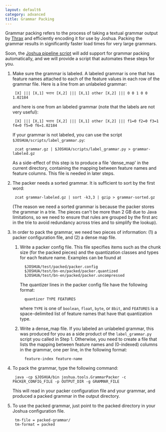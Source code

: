 ```yaml
---
layout: default6
category: advanced
title: Grammar Packing
---
```


Grammar packing refers to the process of taking a textual grammar output by [Thrax](thrax.html) and
efficiently encoding it for use by Joshua.  Packing the grammar results in significantly faster load
times for very large grammars.

Soon, the [Joshua pipeline script](pipeline.html) will add support for grammar packing
automatically, and we will provide a script that automates these steps for you.

1. Make sure the grammar is labeled.  A labeled grammar is one that has feature names attached to
each of the feature values in each row of the grammar file.  Here is a line from an unlabeled
grammar:

        [X] ||| [X,1] অন্যান্য [X,2] ||| [X,1] other [X,2] ||| 0 0 1 0 0 1.02184

   and here is one from an labeled grammar (note that the labels are not very useful):

        [X] ||| [X,1] অন্যান্য [X,2] ||| [X,1] other [X,2] ||| f1=0 f2=0 f3=1 f4=0 f5=0 f6=1.02184

   If your grammar is not labeled, you can use the script `$JOSHUA/scripts/label_grammar.py`:
   
        zcat grammar.gz | $JOSHUA/scripts/label_grammar.py > grammar-labeled.gz

   As a side-effect of this step is to produce a file 'dense_map' in the current directory,
   containing the mapping between feature names and feature columns.  This file is needed in later
   steps.

1. The packer needs a sorted grammar.  It is sufficient to sort by the first word:

        zcat grammar-labeled.gz | sort -k3,3 | gzip > grammar-sorted.gz
      
   (The reason we need a sorted grammar is because the packer stores the grammar in a trie.  The
   pieces can't be more than 2 GB due to Java limitations, so we need to ensure that rules are
   grouped by the first arc in the trie to avoid redundancy across tries and to simplify the
   lookup).
    
1. In order to pack the grammar, we need two pieces of information: (1) a packer configuration file,
   and (2) a dense map file.

   1. Write a packer config file.  This file specifies items such as the chunk size (for the packed
      pieces) and the quantization classes and types for each feature name.  Examples can be found
      at
   
            $JOSHUA/test/packed/packer.config
            $JOSHUA/test/bn-en/packed/packer.quantized
            $JOSHUA/test/bn-en/packed/packer.uncompressed
       
      The quantizer lines in the packer config file have the following format:
   
            quantizer TYPE FEATURES
       
       where `TYPE` is one of `boolean`, `float`, `byte`, or `8bit`, and `FEATURES` is a
       space-delimited list of feature names that have that quantization type.
   
   1. Write a dense_map file.  If you labeled an unlabeled grammar, this was produced for you as a
      side product of the `label_grammar.py` script you called in Step 1.  Otherwise, you need to
      create a file that lists the mapping between feature names and (0-indexed) columns in the
      grammar, one per line, in the following format:
   
            feature-index feature-name
    
1. To pack the grammar, type the following command:

        java -cp $JOSHUA/bin joshua.tools.GrammarPacker -c PACKER_CONFIG_FILE -p OUTPUT_DIR -g GRAMMAR_FILE

    This will read in your packer configuration file and your grammar, and produced a packed grammar
    in the output directory.

1. To use the packed grammar, just point to the packed directory in your Joshua configuration file.

        tm-file = packed-grammar/
        tm-format = packed
